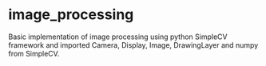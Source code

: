 # image_processing
Basic implementation of image processing
using python SimpleCV framework and imported Camera, Display, Image, DrawingLayer and numpy from SimpleCV.
